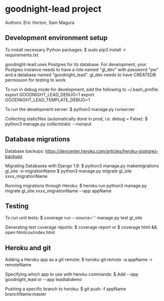 # goodnight-lead project

Authors: Eric Horton, Sam Magura

## Development environment setup

To install necessary Python packages:
$ sudo pip3 install -r requirements.txt

goodnight-lead uses Postgres for its database. For development, your Postgres
instance needs to have a role named "gl_dev" with password "pw" and a
database named "goodnight_lead". gl_dev needs to have CREATEDB permission for testing to work.

To run in debug mode for development, add the following to ~/.bash_profile:
    export GOODNIGHT_LEAD_DEBUG=1
    export GOODNIGHT_LEAD_TEMPLATE_DEBUG=1

To run the development server:
$ python3 manage.py runserver

Collecting staticfiles (automatically done in prod, i.e. debug = False):
$ python3 manage.py collectstatic --noinput


## Database migrations

Database backups:
https://devcenter.heroku.com/articles/heroku-postgres-backups

Migrating Databases with Django 1.8:
$ python3 manage.py makemigrations gl_site -n migrationName
$ python3 manage.py migrate gl_site xxxx_migrationName

Running migrations through Heroku:
$ heroku run python3 manage.py migrate gl_site xxxx_migrationName --app appName

## Testing

To run unit tests:
$ coverage run --source='.' manage.py test gl_site

Generating test coverage reports:
$ coverage report
or
$ coverage html && open htmlcov/index.html


## Heroku and git

Adding a Heroku app as a git remote:
$ heroku git:remote -a appName -r remoteName

Specifying which app to use with heroku commands:
$ Add --app goodnight_lead or --app leadlabdemo

Pushing a specific branch to heroku:
$ git push -f appName branchName:master
